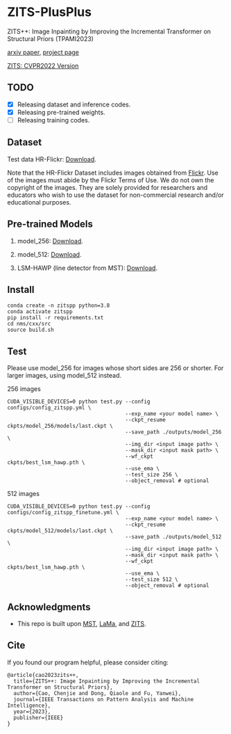 # ZITS-PlusPlus
ZITS++: Image Inpainting by Improving the Incremental Transformer on Structural Priors (TPAMI2023)

[arxiv paper](https://arxiv.org/abs/2210.05950),
[project page](https://ewrfcas.github.io/ZITS-PlusPlus/)

[ZITS: CVPR2022 Version](https://github.com/DQiaole/ZITS_inpainting)

## TODO

- [x] Releasing dataset and inference codes.
- [x] Releasing pre-trained weights.
- [ ] Releasing training codes.

## Dataset

Test data HR-Flickr: [Download](https://1drv.ms/u/s!AqmYPmoRZryegRz79ueT2gVqWR4T?e=LTZMZM).

Note that the HR-Flickr Dataset includes images obtained from [Flickr](https://www.flickr.com/). Use of the images must abide by the Flickr Terms of Use. 
We do not own the copyright of the images. 
They are solely provided for researchers and educators who wish to use the dataset for non-commercial research and/or educational purposes.

## Pre-trained Models

1. model_256: [Download](https://1drv.ms/u/s!AqmYPmoRZryegR1XjcmbjLV2OTk1?e=ToOT2d).

2. model_512: [Download](https://1drv.ms/u/s!AqmYPmoRZryegR9OPEgqq7LvgqJR?e=4Erzvr).

3. LSM-HAWP (line detector from MST): [Download](https://drive.google.com/drive/folders/1yg4Nc20D34sON0Ni_IOezjJCFHXKGWUW).

## Install

```
conda create -n zitspp python=3.8
conda activate zitspp
pip install -r requirements.txt
cd nms/cxx/src
source build.sh
```

## Test

Please use model_256 for images whose short sides are 256 or shorter. For larger images, using model_512 instead.

256 images
```
CUDA_VISIBLE_DEVICES=0 python test.py --config configs/config_zitspp.yml \
                                      --exp_name <your model name> \
                                      --ckpt_resume ckpts/model_256/models/last.ckpt \
                                      --save_path ./outputs/model_256 \
                                      --img_dir <input image path> \
                                      --mask_dir <input mask path> \
                                      --wf_ckpt ckpts/best_lsm_hawp.pth \
                                      --use_ema \
                                      --test_size 256 \
                                      --object_removal # optional
```

512 images
```
CUDA_VISIBLE_DEVICES=0 python test.py --config configs/config_zitspp_finetune.yml \
                                      --exp_name <your model name> \
                                      --ckpt_resume ckpts/model_512/models/last.ckpt \
                                      --save_path ./outputs/model_512 \
                                      --img_dir <input image path> \
                                      --mask_dir <input mask path> \
                                      --wf_ckpt ckpts/best_lsm_hawp.pth \
                                      --use_ema \
                                      --test_size 512 \
                                      --object_removal # optional
```

## Acknowledgments

* This repo is built upon [MST](https://github.com/ewrfcas/MST_inpainting), [LaMa](https://github.com/saic-mdal/lama), and [ZITS](https://github.com/DQiaole/ZITS_inpainting).

## Cite

If you found our program helpful, please consider citing:

```
@article{cao2023zits++,
  title={ZITS++: Image Inpainting by Improving the Incremental Transformer on Structural Priors},
  author={Cao, Chenjie and Dong, Qiaole and Fu, Yanwei},
  journal={IEEE Transactions on Pattern Analysis and Machine Intelligence},
  year={2023},
  publisher={IEEE}
}
```


